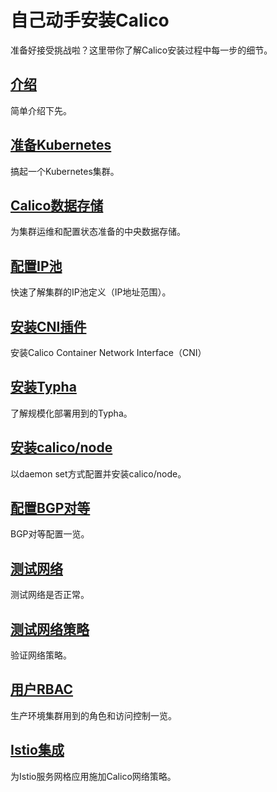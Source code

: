 # 自己动手安装Calico

准备好接受挑战啦？这里带你了解Calico安装过程中每一步的细节。

## [介绍](01介绍.md)

简单介绍下先。

## [准备Kubernetes](02准备Kubernetes.md)

搞起一个Kubernetes集群。

## [Calico数据存储](03Calico数据存储.md)

为集群运维和配置状态准备的中央数据存储。

## [配置IP池](04配置IP池.md)

快速了解集群的IP池定义（IP地址范围）。

## [安装CNI插件](05安装CNI插件.md)

安装Calico Container Network Interface（CNI）

## [安装Typha](06安装Typha.md)

了解规模化部署用到的Typha。

## [安装calico/node](07安装calico/node.md)

以daemon set方式配置并安装calico/node。

## [配置BGP对等](08配置BGP对等.md)

BGP对等配置一览。

## [测试网络](09测试网络.md)

测试网络是否正常。

## [测试网络策略](10测试网络策略.md)

验证网络策略。

## [用户RBAC](11用户RBAC.md)

生产环境集群用到的角色和访问控制一览。

## [Istio集成](12Istio集成.md)

为Istio服务网格应用施加Calico网络策略。